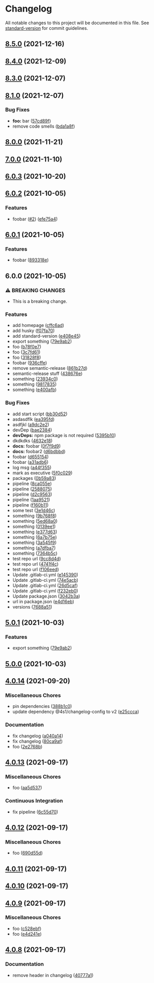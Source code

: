 # Changelog

All notable changes to this project will be documented in this file. See [standard-version](https://github.com/conventional-changelog/standard-version) for commit guidelines.

## [8.5.0](https://gitlab.com/4s1/playground-library/compare/v8.4.0...v8.5.0) (2021-12-16)

## [8.4.0](https://gitlab.com/4s1/playground-library/compare/v8.3.0...v8.4.0) (2021-12-09)

## [8.3.0](https://gitlab.com/4s1/playground-library/compare/v8.1.0...v8.3.0) (2021-12-07)

## [8.1.0](https://gitlab.com/4s1/playground-library/compare/v8.0.0...v8.1.0) (2021-12-07)


### Bug Fixes

* **foo:** bar ([57cd89f](https://gitlab.com/4s1/playground-library/commit/57cd89f6dd1ae7e869f6ff080a01addcc3b0d5e1))
* remove code smells ([bda1a8f](https://gitlab.com/4s1/playground-library/commit/bda1a8f4f4de0dbf81e6f6b409eb4fcb5714cac8))

## [8.0.0](https://gitlab.com/4s1/playground-library/compare/v7.0.0...v8.0.0) (2021-11-21)

## [7.0.0](https://gitlab.com/4s1/playground-library/compare/v6.0.3...v7.0.0) (2021-11-10)

## [6.0.3](https://gitlab.com/4s1/playground-library/compare/v6.0.2...v6.0.3) (2021-10-20)

## [6.0.2](https://gitlab.com/4s1/playground-library/compare/v6.0.1...v6.0.2) (2021-10-05)


### Features

* foobar ([#2](https://gitlab.com/4s1/playground-library/issues/2)) ([efe75a4](https://gitlab.com/4s1/playground-library/commit/efe75a4014d37e6242360030244deb0bbf872496))

## [6.0.1](https://gitlab.com/4s1/playground-library/compare/v6.0.0...v6.0.1) (2021-10-05)

### Features

- foobar ([893318e](https://gitlab.com/4s1/playground-library/commit/893318e63b45868e96bb743c63d7bcffea3797e2))

## 6.0.0 (2021-10-05)

### ⚠ BREAKING CHANGES

- This is a breaking change.

### Features

- add homepage ([cffc6ad](xhttps://gitlab.com/4s1/playground-library/commit/cffc6ad26add3fac2dc2ffd221029332128c5eb7))
- add husky ([f07fa70](xhttps://gitlab.com/4s1/playground-library/commit/f07fa70db498a1c05e9368cf394cf6c87e0279af))
- add standard-version ([e408e45](xhttps://gitlab.com/4s1/playground-library/commit/e408e45863435aeb647d215139da87afa4797bcd))
- export something ([79e9ab2](xhttps://gitlab.com/4s1/playground-library/commit/79e9ab253d28cf08ffb30ac3744639c73aca79af))
- foo ([b78f0e7](xhttps://gitlab.com/4s1/playground-library/commit/b78f0e76e79277390e3e108300321a6cdbb6d8f8))
- foo ([3c7fd61](xhttps://gitlab.com/4s1/playground-library/commit/3c7fd6109a2e7b63864c022d23b327f55eb5d947))
- foo ([31828f8](xhttps://gitlab.com/4s1/playground-library/commit/31828f898870817b927ce1c3d8ffc0d40aa71e4e))
- foobar ([936cffe](xhttps://gitlab.com/4s1/playground-library/commit/936cffec9f2582bfd4e1cba96b1f4c1d71e21ab2))
- remove semantic-release ([861b27d](xhttps://gitlab.com/4s1/playground-library/commit/861b27deef06c7dabe960cd847d22c47e269267e))
- semantic-release stuff ([438676e](xhttps://gitlab.com/4s1/playground-library/commit/438676ec05c462b3f30d61fbaa9265f6ac071f0a))
- something ([23934c0](xhttps://gitlab.com/4s1/playground-library/commit/23934c0cbf79f91981ec489416993f0e86916f1d))
- something ([9817835](xhttps://gitlab.com/4s1/playground-library/commit/9817835c4a655b99aeab19a9054f9f015a655923))
- something ([e400afb](xhttps://gitlab.com/4s1/playground-library/commit/e400afbaa5e15d720bff7276ea5390b510f079e1))

### Bug Fixes

- add start script ([bb30d52](xhttps://gitlab.com/4s1/playground-library/commit/bb30d52e1c82ec103c4b3d6ba62d6dec7ff5e062))
- asdasdflk ([ea395fd](xhttps://gitlab.com/4s1/playground-library/commit/ea395fd8d435a8d6ff0b8c754025610bcdc7526b))
- asdfjkl ([a9dc2e2](xhttps://gitlab.com/4s1/playground-library/commit/a9dc2e2a0e96bd67d5705a86501b5e0b72fbe321))
- devDep ([bae2384](xhttps://gitlab.com/4s1/playground-library/commit/bae23842f9f292832b1e611b0c30d55af1e76633))
- **devDeps:** npm package is not required ([5395b10](xhttps://gitlab.com/4s1/playground-library/commit/5395b106cecf970aa4a070fc8614218996de6760))
- dkdkdks ([4632e18](xhttps://gitlab.com/4s1/playground-library/commit/4632e18c4ad8bcd486d874d760f5a96c316265b2))
- **docs:** foobar ([0f7f9d9](xhttps://gitlab.com/4s1/playground-library/commit/0f7f9d925a0355aa2660e4ee13ceab2d369103d9))
- **docs:** foobar2 ([d6bdbbd](xhttps://gitlab.com/4s1/playground-library/commit/d6bdbbd45ea709f0277fb4ee09f7a1bfc4f5aeab))
- foobar ([d655154](xhttps://gitlab.com/4s1/playground-library/commit/d6551547ca4789ef971f0c3fd513b5916ed27783))
- foobar ([a31adb6](xhttps://gitlab.com/4s1/playground-library/commit/a31adb65bdb97804423ccee08c6e1fcffcced9d6))
- log msg ([a44f355](xhttps://gitlab.com/4s1/playground-library/commit/a44f355350ef47e7c0401151517a56313e0b0989))
- mark as executive ([5f0c029](xhttps://gitlab.com/4s1/playground-library/commit/5f0c0296061d523772a0891fe433ab0e752d3414))
- packages ([0b59a83](xhttps://gitlab.com/4s1/playground-library/commit/0b59a8388ebc84dfe470d474a6eb36f1342190f0))
- pipeline ([8ca055e](xhttps://gitlab.com/4s1/playground-library/commit/8ca055e75f461c70b0a30f66c23909ecd7e48efe))
- pipeline ([2588075](xhttps://gitlab.com/4s1/playground-library/commit/258807584449a946cef1abcced76780a93bfb328))
- pipeline ([d2c9563](xhttps://gitlab.com/4s1/playground-library/commit/d2c9563d16ee4fb4b0b744cac08919421b398f19))
- pipeline ([1aa9521](xhttps://gitlab.com/4s1/playground-library/commit/1aa9521d48310f9863bd29dec72eca840f552aea))
- pipeline ([f160b11](xhttps://gitlab.com/4s1/playground-library/commit/f160b112392bf818c520322a7c6e2675dd662788))
- some test ([3e1d46c](xhttps://gitlab.com/4s1/playground-library/commit/3e1d46cba02fec9bf8cb25be7d3c81116fe04b05))
- something ([9b768f8](xhttps://gitlab.com/4s1/playground-library/commit/9b768f87770a3af22a29dbc10173cb485451bd75))
- something ([5ed68a0](xhttps://gitlab.com/4s1/playground-library/commit/5ed68a02eb098885807b69ff9ba207e0b0c3728f))
- something ([0139ee1](xhttps://gitlab.com/4s1/playground-library/commit/0139ee12260d1370a492c63fe0fdacb00bbbb7e4))
- something ([e377d63](xhttps://gitlab.com/4s1/playground-library/commit/e377d63179e7e197b18f6c6e01c77232e7d50c87))
- something ([6a7b75e](xhttps://gitlab.com/4s1/playground-library/commit/6a7b75ed5704c8ddb4898cba1f2723db308eabe6))
- something ([3a545f9](xhttps://gitlab.com/4s1/playground-library/commit/3a545f957abe9413cb6a43b37148ece667e4a169))
- something ([a7dfba7](xhttps://gitlab.com/4s1/playground-library/commit/a7dfba7192bf28cc59d2302316700f6c25088dee))
- something ([7364b5c](xhttps://gitlab.com/4s1/playground-library/commit/7364b5c013dc1c18358a1a57431b8543fc3c8a4d))
- test repo url ([9cc8d4d](xhttps://gitlab.com/4s1/playground-library/commit/9cc8d4d1f53b83d3594b73c1bc86a6543adaecf4))
- test repo url ([4741f4c](xhttps://gitlab.com/4s1/playground-library/commit/4741f4c4e91ec16599066ad813f4723c1d6cb62c))
- test repo url ([f106eed](xhttps://gitlab.com/4s1/playground-library/commit/f106eeddf7ed8b8bc87ad1454351b8d15e0b0b20))
- Update .gitlab-ci.yml ([e145390](xhttps://gitlab.com/4s1/playground-library/commit/e145390a7e61315894b1ab4c6ce685a7c4c2dfae))
- Update .gitlab-ci.yml ([74e5acb](xhttps://gitlab.com/4s1/playground-library/commit/74e5acb3281e1140f6cc1b95764aa6de40d51829))
- Update .gitlab-ci.yml ([26d5caf](xhttps://gitlab.com/4s1/playground-library/commit/26d5caf9c7e5edce130a6a558d4482d30bd8bd06))
- Update .gitlab-ci.yml ([f232eb0](xhttps://gitlab.com/4s1/playground-library/commit/f232eb0f4e2a4dd08c77d26add32de821fb2a730))
- Update package.json ([3042b3a](xhttps://gitlab.com/4s1/playground-library/commit/3042b3ad5f7e24a441acf7e2d79b59a815eab753))
- url in package.json ([e4d16eb](xhttps://gitlab.com/4s1/playground-library/commit/e4d16eb10b9b229563a1f9fb94491743e1d0239e))
- versions ([7688a51](xhttps://gitlab.com/4s1/playground-library/commit/7688a512737035f95a20a2b26ffb13906c9b5c05))

## [5.0.1](https://gitlab.com/4s1/playground-library/compare/v5.0.0...v5.0.1) (2021-10-03)

### Features

- export something ([79e9ab2](https://gitlab.com/4s1/playground-library/commit/79e9ab253d28cf08ffb30ac3744639c73aca79af))

## [5.0.0](https://gitlab.com/4s1/playground-library/compare/v4.0.14...v5.0.0) (2021-10-03)

## [4.0.14](https://gitlab.com/4s1/playground-library/compare/v4.0.13...v4.0.14) (2021-09-20)

### Miscellaneous Chores

- pin dependencies ([388b1c0](https://gitlab.com/4s1/playground-library/commit/388b1c07922f6276cff9e9dc53e8b6df904d1f8c))
- update dependency @4s1/changelog-config to v2 ([e25ccca](https://gitlab.com/4s1/playground-library/commit/e25ccca1a70a0955f57c4e1ba240d8c34d2a3c5d))

### Documentation

- fix changelog ([a040a14](https://gitlab.com/4s1/playground-library/commit/a040a149303094a813f8d7fb34cda19a356b99c7))
- fix changelog ([80ca9af](https://gitlab.com/4s1/playground-library/commit/80ca9af21d1fdd59e76f9cbda264249b0ddacd48))
- foo ([2e2768b](https://gitlab.com/4s1/playground-library/commit/2e2768b56dc912f8d1fe2e11f88b0358a8e78ef6))

## [4.0.13](https://gitlab.com/4s1/playground-library/compare/v4.0.12...v4.0.13) (2021-09-17)

### Miscellaneous Chores

- foo ([aa5d537](https://gitlab.com/4s1/playground-library/commit/aa5d537d5bcbb94d04a0e7fb9badced07854ab43))

### Continuous Integration

- fix pipeline ([6c55d70](https://gitlab.com/4s1/playground-library/commit/6c55d702b46835f61a02d4d665a2301e41624f25))

## [4.0.12](https://gitlab.com/4s1/playground-library/compare/v4.0.11...v4.0.12) (2021-09-17)

### Miscellaneous Chores

- foo ([690d55d](https://gitlab.com/4s1/playground-library/commit/690d55ddaafef286adb1cd692bcaa430685c2c0b))

## [4.0.11](https://gitlab.com/4s1/playground-library/compare/v4.0.10...v4.0.11) (2021-09-17)

## [4.0.10](https://gitlab.com/4s1/playground-library/compare/v4.0.9...v4.0.10) (2021-09-17)

## [4.0.9](https://gitlab.com/4s1/playground-library/compare/v4.0.8...v4.0.9) (2021-09-17)

### Miscellaneous Chores

- foo ([c528ebf](https://gitlab.com/4s1/playground-library/commit/c528ebfcc073c26eb23a92dd6bc85dbe8fed3f81))
- foo ([e4d241e](https://gitlab.com/4s1/playground-library/commit/e4d241e96c6eff3c8a28a973f6d0104206090297))

## [4.0.8](https://gitlab.com/4s1/playground-library/compare/v4.0.7...v4.0.8) (2021-09-17)

### Documentation

- remove header in changelog ([40777a1](https://gitlab.com/4s1/playground-library/commit/40777a1162145043388fa766acebda225777ec24))
